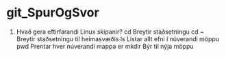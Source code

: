 # git_SpurOgSvor
1. Hvað gera eftirfarandi Linux skipanir?
	cd
		Breytir staðsetningu
	cd ~
		Breytir staðsetningu til heimasvæðis
	ls
		Listar allt efni í núverandi möppu
	pwd
		Prentar hver núverandi mappa er
	mkdir
		Býr til nýja möppu
